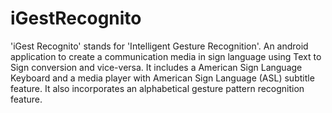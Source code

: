 # iGestRecognito
'iGest Recognito' stands for 'Intelligent Gesture Recognition'. An android application to create a communication media in sign language using Text to Sign conversion and vice-versa. It includes a American Sign Language Keyboard and a media player with American Sign Language (ASL) subtitle feature. It also incorporates an alphabetical gesture pattern recognition feature.

